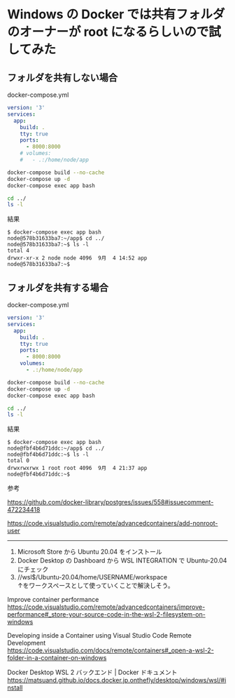 # Windows の Docker では共有フォルダのオーナーが root になるらしいので試してみた

## フォルダを共有しない場合

docker-compose.yml
```yml
version: '3'
services:
  app:
    build: .
    tty: true
    ports:
      - 8000:8000
    # volumes:
    #   - .:/home/node/app
```

```bash
docker-compose build --no-cache
docker-compose up -d
docker-compose exec app bash
```

```bash
cd ../
ls -l
```

結果

```
$ docker-compose exec app bash
node@578b31633ba7:~/app$ cd ../
node@578b31633ba7:~$ ls -l
total 4
drwxr-xr-x 2 node node 4096  9月  4 14:52 app
node@578b31633ba7:~$
```

## フォルダを共有する場合

docker-compose.yml
```yml
version: '3'
services:
  app:
    build: .
    tty: true
    ports:
      - 8000:8000
    volumes:
      - .:/home/node/app
```

```bash
docker-compose build --no-cache
docker-compose up -d
docker-compose exec app bash
```

```bash
cd ../
ls -l
```

結果

```
$ docker-compose exec app bash
node@fbf4b6d71ddc:~/app$ cd ../
node@fbf4b6d71ddc:~$ ls -l
total 0
drwxrwxrwx 1 root root 4096  9月  4 21:37 app
node@fbf4b6d71ddc:~$
```

参考

https://github.com/docker-library/postgres/issues/558#issuecomment-472234418

https://code.visualstudio.com/remote/advancedcontainers/add-nonroot-user

---
1. Microsoft Store から Ubuntu 20.04 をインストール
2. Docker Desktop の Dashboard から WSL INTEGRATION で Ubuntu-20.04 にチェック
3. //wsl$/Ubuntu-20.04/home/USERNAME/workspace  
↑をワークスペースとして使っていくことで解決しそう。

Improve container performance  
https://code.visualstudio.com/remote/advancedcontainers/improve-performance#_store-your-source-code-in-the-wsl-2-filesystem-on-windows

Developing inside a Container using Visual Studio Code Remote Development  
https://code.visualstudio.com/docs/remote/containers#_open-a-wsl-2-folder-in-a-container-on-windows

Docker Desktop WSL 2 バックエンド | Docker ドキュメント  
https://matsuand.github.io/docs.docker.jp.onthefly/desktop/windows/wsl/#install
